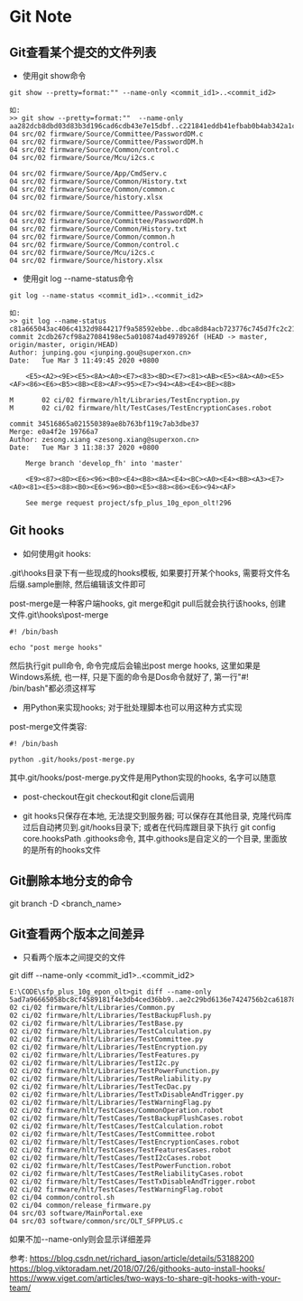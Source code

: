 # Git Note

## Git查看某个提交的文件列表

- 使用git show命令

```Shell
git show --pretty=format:"" --name-only <commit_id1>..<commit_id2>

如:
>> git show --pretty=format:""  --name-only aa282dcb8dbd03d83b3d196cad6cdb43e7e15dbf..c221841eddb41efbab0b4ab342a1c21663dde508
04 src/02 firmware/Source/Committee/PasswordDM.c
04 src/02 firmware/Source/Committee/PasswordDM.h
04 src/02 firmware/Source/Common/control.c
04 src/02 firmware/Source/Mcu/i2cs.c

04 src/02 firmware/Source/App/CmdServ.c
04 src/02 firmware/Source/Common/History.txt
04 src/02 firmware/Source/Common/common.c
04 src/02 firmware/Source/history.xlsx

04 src/02 firmware/Source/Committee/PasswordDM.c
04 src/02 firmware/Source/Committee/PasswordDM.h
04 src/02 firmware/Source/Common/History.txt
04 src/02 firmware/Source/Common/common.h
04 src/02 firmware/Source/Common/control.c
04 src/02 firmware/Source/Mcu/i2cs.c
04 src/02 firmware/Source/history.xlsx
```

- 使用git log --name-status命令

```Shell
git log --name-status <commit_id1>..<commit_id2>

如:
>> git log --name-status c81a665043ac406c4132d9844217f9a58592ebbe..dbca8d84acb723776c745d7fc2c213a32c389a71
commit 2cdb267cf98a27084198ec5a010874ad4978926f (HEAD -> master, origin/master, origin/HEAD)
Author: junping.gou <junping.gou@superxon.cn>
Date:   Tue Mar 3 11:49:45 2020 +0800

    <E5><A2><9E><E5><8A><A0><E7><83><BD><E7><81><AB><E5><8A><A0><E5><AF><86><E6><B5><8B><E8><AF><95><E7><94><A8><E4><BE><8B>

M       02 ci/02 firmware/hlt/Libraries/TestEncryption.py
M       02 ci/02 firmware/hlt/TestCases/TestEncryptionCases.robot

commit 34516865a021550389ae8b763bf119c7ab3dbe37
Merge: e0a4f2e 19766a7
Author: zesong.xiang <zesong.xiang@superxon.cn>
Date:   Tue Mar 3 11:38:37 2020 +0800

    Merge branch 'develop_fh' into 'master'

    <E9><87><8D><E6><96><B0><E4><B8><8A><E4><BC><A0><E4><BB><A3><E7><A0><81><E5><88><B0><E6><96><B0><E5><88><86><E6><94><AF>

    See merge request project/sfp_plus_10g_epon_olt!296
```

## Git hooks

- 如何使用git hooks:

.git\hooks目录下有一些现成的hooks模板, 如果要打开某个hooks, 需要将文件名后缀.sample删除, 然后编辑该文件即可

post-merge是一种客户端hooks, git merge和git pull后就会执行该hooks, 创建文件.git\hooks\post-merge

```Shell
#! /bin/bash

echo "post merge hooks"
```

然后执行git pull命令, 命令完成后会输出post merge hooks, 这里如果是Windows系统, 也一样, 只是下面的命令是Dos命令就好了, 第一行"#! /bin/bash"都必须这样写

- 用Python来实现hooks; 对于批处理脚本也可以用这种方式实现

post-merge文件类容:

```Shell
#! /bin/bash

python .git/hooks/post-merge.py
```
    
其中.git/hooks/post-merge.py文件是用Python实现的hooks, 名字可以随意

- post-checkout在git checkout和git clone后调用

- git hooks只保存在本地, 无法提交到服务器; 可以保存在其他目录, 克隆代码库过后自动拷贝到.git/hooks目录下; 或者在代码库跟目录下执行
git config core.hooksPath .githooks命令, 其中.githooks是自定义的一个目录, 里面放的是所有的hooks文件

## Git删除本地分支的命令

git branch -D <branch_name>

## Git查看两个版本之间差异

- 只看两个版本之间提交的文件

git diff --name-only <commit_id1>..<commit_id2>

```Shell
E:\CODE\sfp_plus_10g_epon_olt>git diff --name-only 5ad7a96665058bc8cf4589181f4e3db4ced36bb9..ae2c29bd6136e7424756b2ca61878dfb47c96d07
02 ci/02 firmware/hlt/Libraries/Common.py
02 ci/02 firmware/hlt/Libraries/TestBackupFlush.py
02 ci/02 firmware/hlt/Libraries/TestBase.py
02 ci/02 firmware/hlt/Libraries/TestCalculation.py
02 ci/02 firmware/hlt/Libraries/TestCommittee.py
02 ci/02 firmware/hlt/Libraries/TestEncryption.py
02 ci/02 firmware/hlt/Libraries/TestFeatures.py
02 ci/02 firmware/hlt/Libraries/TestI2c.py
02 ci/02 firmware/hlt/Libraries/TestPowerFunction.py
02 ci/02 firmware/hlt/Libraries/TestReliability.py
02 ci/02 firmware/hlt/Libraries/TestTecDac.py
02 ci/02 firmware/hlt/Libraries/TestTxDisableAndTrigger.py
02 ci/02 firmware/hlt/Libraries/TestWarningFlag.py
02 ci/02 firmware/hlt/TestCases/CommonOperation.robot
02 ci/02 firmware/hlt/TestCases/TestBackupFlushCases.robot
02 ci/02 firmware/hlt/TestCases/TestCalculation.robot
02 ci/02 firmware/hlt/TestCases/TestCommittee.robot
02 ci/02 firmware/hlt/TestCases/TestEncryptionCases.robot
02 ci/02 firmware/hlt/TestCases/TestFeaturesCases.robot
02 ci/02 firmware/hlt/TestCases/TestI2cCases.robot
02 ci/02 firmware/hlt/TestCases/TestPowerFunction.robot
02 ci/02 firmware/hlt/TestCases/TestReliabilityCases.robot
02 ci/02 firmware/hlt/TestCases/TestTxDisableAndTrigger.robot
02 ci/02 firmware/hlt/TestCases/TestWarningFlag.robot
02 ci/04 common/control.sh
02 ci/04 common/release_firmware.py
04 src/03 software/MainPortal.exe
04 src/03 software/common/src/OLT_SFPPLUS.c
```

如果不加--name-only则会显示详细差异

参考:
https://blog.csdn.net/richard_jason/article/details/53188200
https://blog.viktoradam.net/2018/07/26/githooks-auto-install-hooks/
https://www.viget.com/articles/two-ways-to-share-git-hooks-with-your-team/













